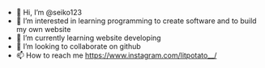 - 👋 Hi, I’m @seiko123
- 👀 I’m interested in learning programming to create software and to build my own website
- 🌱 I’m currently learning website developing
- 💞️ I’m looking to collaborate on github
- 📫 How to reach me https://www.instagram.com/litpotato__/

<!---
seiko123/seiko123 is a ✨ special ✨ repository because its `README.md` (this file) appears on your GitHub profile.
You can click the Preview link to take a look at your changes.
--->

